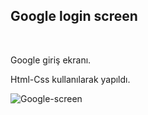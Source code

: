 <h2>
Google login screen</h2>

<br>

Google giriş ekranı.

Html-Css kullanılarak yapıldı.



![Google-screen](https://github.com/user-attachments/assets/48f3aa18-e33a-468e-83c5-2ddda63eae65)
